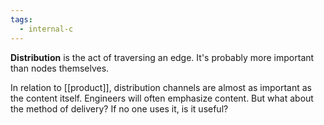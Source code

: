 ```yaml
---
tags:
  - internal-c
---
```


**Distribution** is the act of traversing an edge. It's probably more important 
than nodes themselves.

In relation to [[product]], distribution channels are almost as important as the content itself.
Engineers will often emphasize content.
But what about the method of delivery? If no one uses it, is it useful? 
